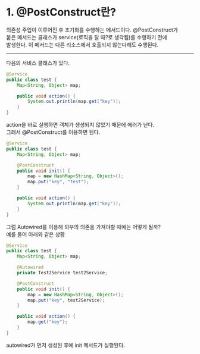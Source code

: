 # 1. @PostConstruct란?   
의존성 주입이 이루어진 후 초기화를 수행하는 메서드이다. @PostConstruct가   
붙은 메서드는 클래스가 service(로직을 탈 때?로 생각됨)를 수행하기 전에   
발생한다. 이 메서드는 다른 리소스에서 호출되지 않는다해도 수행된다.   

---

다음의 서비스 클래스가 있다.   
```java
@Service
public class test {
    Map<String, Object> map;

    public void action() {
        System.out.println(map.get("key"));
    }
}
```
action을 바로 실행하면 객체가 생성되지 않았기 때문에 에러가 난다.   
그래서 @PostConstruct를 이용하면 된다.   
```java
@Service
public class test {
    Map<String, Object> map;

    @PostConstruct
    public void init() {
        map = new HashMap<String, Object>();
        map.put("key", "test");
    }

    public void action() {
        System.out.println(map.get("key"));
    }
}
```
그럼 Autowired를 이용해 외부의 의존을 가져야할 때에는 어떻게 될까?   
예를 들어 아래와 같은 상황   
```java
@Service
public class test {
    Map<String, Object> map;

    @Autowired
    private Test2Service test2Service;

    @PostConstruct
    public void init() {
        map = new HashMap<String, Object>();
        map.put("key", test2Service);
    }

    public void action() {
        map.get("key");
    }
}
```
autowired가 먼저 생성된 후에 init 메서드가 실행된다.  





























